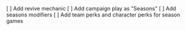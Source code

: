 [ ] Add revive mechanic
[ ] Add campaign play as "Seasons"
[ ] Add seasons modifiers
[ ] Add team perks and character perks for season games